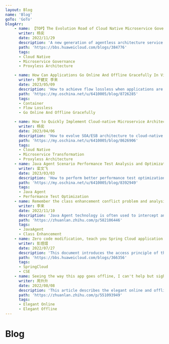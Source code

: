 ```yaml
---
layout: Blog
name: 'Blog'
goTo: 'GoTo'
blogArr:
    - name: 【TOP】The Evolution Road of Cloud Native Microservice Governance Technology to Agentless Architecture
      writer: 杨奕
      date: 2022/11/29
      description: 'A new generation of agentless architecture service governance technology based on Javaagent technology.'
      path: 'https://bbs.huaweicloud.com/blogs/384776'
      tags:
      - Cloud Native
      - Microservice Governance
      - Proxyless Architecture

    - name: How Can Applications Go Online And Offline Gracefully In Virtual Machines And Container Scenarios
      writer: 罗健文 李来
      date: 2023/05/09
      description: 'How to achieve flow lossless when applications are changed offline and online due to business upgrades in virtual machine and container scenarios.'
      path: 'https://my.oschina.net/u/6410005/blog/8726285'
      tags:
      - Container
      - Flow Lossless
      - Go Online And Offline Gracefully

    - name: How to Quickly Implement Cloud-native Microservice Architecture Transformation for Distributed Government and Enterprise Applications
      writer: 杨奕
      date: 2023/04/06
      description: 'How to evolve SOA/ESB architecture to cloud-native ServiceMesh architecture in Java language scenario.'
      path: 'https://my.oschina.net/u/6410005/blog/8626906'
      tags:
      - Cloud Native
      - Microservice Transformation
      - Proxyless Architecture
    - name: Java Agent Scenario Performance Test Analysis and Optimization Experience Sharing
      writer: 栾文飞
      date: 2023/03/03
      description: 'How to perform better performance test optimization in the Java Agent scenario and the performance pitfalls that need to be paid attention to under the Java Agent.'
      path: 'https://my.oschina.net/u/6410005/blog/8392949'
      tags:
      - Java Agent
      - Performance Test Optimization
    - name: Remember the class enhancement conflict problem and analysis of multiple JavaAgents used at the same time
      writer: 李来
      date: 2022/11/10 
      description: 'Java Agent technology is often used to intercept and modify bytecodes before loading class files, so as to achieve non-intrusive enhancements to Java applications.'
      path: 'https://zhuanlan.zhihu.com/p/582106446'
      tags:
      - JavaAgent
      - Class Enhancement
    - name: Zero code modification, teach you Spring Cloud application to easily access CSE
      writer: 彭煜熠
      date: 2022/07/27
      description: 'This document introduces the access principle of the Sermant Agent and how to use the Sermant Agent to access the CSE without modification.'
      path: 'https://bbs.huaweicloud.com/blogs/366356'
      tags:
      - SpringCloud
      - CSE
    - name: Seeing the way this app goes offline, I can't help but sigh elegant, so elegant!
      writer: 周升升
      date: 2022/08/08
      description: 'This article describes the elegant online and offline functions of Spring Cloud applications based on Sermant Agent access.'
      path: 'https://zhuanlan.zhihu.com/p/551093949'
      tags:
      - Elegant Online
      - Elegant Offline
---
```


# Blog
